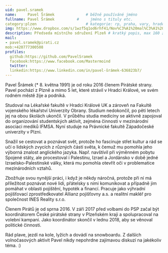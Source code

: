 ```yaml
---
uid: pavel.sramek
name:     Pavel Šrámek      		# běžně používáné jméno
fullname: Pavel Šrámek  		#     jméno s tituly etc.
category:plzen                 		# kategorie: rp, praha, vary, hradec, jmk, senat
img: https://www.dropbox.com/s/1wzf5q1od6rhf41/Nov%C3%A1%20mal%C3%A1%20profilovka.jpg?dl=0       # 165 x 220
description: Předseda místního sdružení Plzeň # kratký popis, max 160 znaků
mail:
- pavel.sramek@pirati.cz
mob:+420777300508 
profiles:
  github:https://github.com/PavelSramek
  facebook:https://www.facebook.com/Mastermoind				
  twitter:
  linkedin:https://www.linkedin.com/in/pavel-šrámek-636823b7/ 
---
```


Pavel Šrámek (* 8. května 1991) je od roku 2016 členem Pirátské strany. Pavel pochází z Plzně a mimo 5 let, které strávil v Hradci Králové, ve svém rodném městě žije a podniká.

Studoval na Lékařské fakultě v Hradci Králové UK a zároveň na Fakultě vojenského lékařství Univerzity Obrany. Studium nedokončil, po pěti letech jej na obou školách ukončil. V průběhu studia medicíny se aktivně zapojoval do organizování studentských aktivit, zejména činnosti v mezinárodní asociaci mediků IFMSA. Nyní studuje na Právnické fakultě Západočeské univerzity v Plzni.

Snažil se cestovat a poznávat svět, protože ho fascinuje střet kultur a rád se učí o lidských zvycích z různých částí světa, k čemuž mu pomohla jeho výborná znalost anglického jazyka. Např. navštívil při výměnném pobytu Spojené státy, ale procestoval i Palestinu, Izrael a Jordánsko v době jedné Izraelsko-Palestinské války, která mu pomohla otevřít oči v problematice mezinárodních vztahů.

Zbožňuje svou nynější práci, i když je někdy náročná, protože při ní má příležitost poznávat nové lidi, přátelsky s nimi komunikovat a případně jim pomáhat v oblasti pojištění, hypoték a financí. Pracuje jako výhradní pojišťovací zprostředkovatel Allianz pojišťovny a.s. a realitní makléř pro společnost INES Reality s.r.o.

Členem Pirátů je od sprna 2016. V září 2017 před volbami do PSP začal být koordinátorem České pirátské strany v Plzeňském kraji a spolupracoval na volební kampani. Jako koordinátor skončil v lednu 2018, aby se věnoval politické činnosti.

Rád plave, jezdí na kole, lyžích a dovádí na snowboardu. Z dalších volnočasových aktivit Pavel nikdy nepohrdne zajímavou diskuzí na jakékoliv téma. :)
